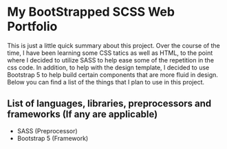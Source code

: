 # My BootStrapped SCSS Web Portfolio

This is just a little quick summary about this project. Over the course of the time, I have been learning some CSS tatics as well as HTML, to the point where I decided to utilize SASS to help ease some of the repetition in the css code. In addition, to help with the design template, I decided to use Bootstrap 5 to help build certain components that are more fluid in design. Below you can find a list of the things that I plan to use in this project.

## List of languages, libraries, preprocessors and frameworks (If any are applicable)

- SASS (Preprocessor)
- Bootstrap 5 (Framework)
